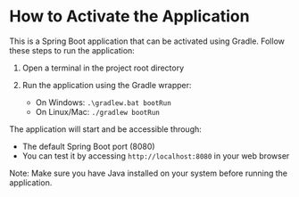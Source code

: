 # How to Activate the Application

This is a Spring Boot application that can be activated using Gradle. Follow these steps to run the application:

1. Open a terminal in the project root directory

2. Run the application using the Gradle wrapper:
   - On Windows: `.\gradlew.bat bootRun`
   - On Linux/Mac: `./gradlew bootRun`

The application will start and be accessible through:
- The default Spring Boot port (8080)
- You can test it by accessing `http://localhost:8080` in your web browser

Note: Make sure you have Java installed on your system before running the application.